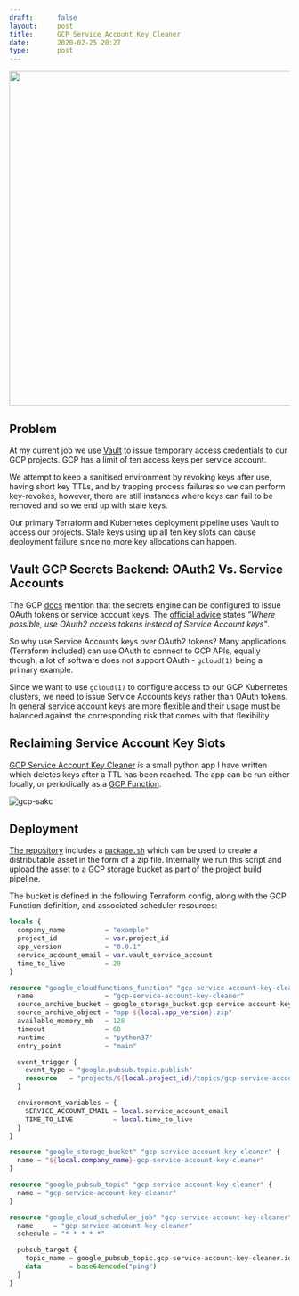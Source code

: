 ```yaml
---
draft:      false
layout:     post
title:      GCP Service Account Key Cleaner
date:       2020-02-25 20:27
type:       post
---
```


<p align="center">
<img src="https://raw.githubusercontent.com/roobert/roobert.github.io/master/images/gcp-heart-vault.png" width="600px" style="width: length ! important;">
</p>

## Problem

At my current job we use [Vault](https://www.vaultproject.io/) to issue temporary access credentials to our GCP projects. GCP has a limit of ten access keys per service account.

We attempt to keep a sanitised environment by revoking keys after use, having short key TTLs, and by trapping process failures so we can perform key-revokes, however, there are still instances where keys can fail to be removed and so we end up with stale keys.

Our primary Terraform and Kubernetes deployment pipeline uses Vault to access our projects. Stale keys using up all ten key slots can cause deployment failure since no more key allocations can happen.

## Vault GCP Secrets Backend: OAuth2 Vs. Service Accounts

The GCP [docs](https://www.vaultproject.io/docs/secrets/gcp/index.html#things-to-note) mention that the secrets engine can be configured to issue OAuth tokens or service account keys. The [official advice](https://www.vaultproject.io/docs/secrets/gcp/index.html#service-account-keys-quota-limits) states _"Where possible, use OAuth2 access tokens instead of Service Account keys"_.

So why use Service Accounts keys over OAuth2 tokens? Many applications (Terraform included) can use OAuth to connect to GCP APIs, equally though, a lot of software does not support OAuth - `gcloud(1)` being a primary example.

Since we want to use `gcloud(1)` to configure access to our GCP Kubernetes clusters, we need to issue Service Accounts keys rather than OAuth tokens. In general service account keys are more flexible and their usage must be balanced against the corresponding risk that comes with that flexibility

## Reclaiming Service Account Key Slots

[GCP Service Account Key Cleaner](https://github.com/roobert/gcp-service-account-key-cleaner) is a small python app I have written which deletes keys after a TTL has been reached. The app can be run either locally, or periodically as a [GCP Function](https://cloud.google.com/functions).

![gcp-sakc](https://raw.githubusercontent.com/roobert/roobert.github.io/master/images/sakc.png)

## Deployment

[The repository](https://github.com/roobert/gcp-service-account-key-cleaner) includes a [`package.sh`](https://github.com/roobert/gcp-service-account-key-cleaner/blob/master/package.sh) which can be used to create a distributable asset in the form of a zip file. Internally we run this script and upload the asset to a GCP storage bucket as part of the project build pipeline.

The bucket is defined in the following Terraform config, along with the GCP Function definition, and associated scheduler resources:
```terraform
locals {
  company_name          = "example"
  project_id            = var.project_id
  app_version           = "0.0.1"
  service_account_email = var.vault_service_account
  time_to_live          = 20
}

resource "google_cloudfunctions_function" "gcp-service-account-key-cleaner" {
  name                  = "gcp-service-account-key-cleaner"
  source_archive_bucket = google_storage_bucket.gcp-service-account-key-cleaner.name
  source_archive_object = "app-${local.app_version}.zip"
  available_memory_mb   = 128
  timeout               = 60
  runtime               = "python37"
  entry_point           = "main"

  event_trigger {
    event_type = "google.pubsub.topic.publish"
    resource   = "projects/${local.project_id}/topics/gcp-service-account-key-cleaner"
  }

  environment_variables = {
    SERVICE_ACCOUNT_EMAIL = local.service_account_email
    TIME_TO_LIVE          = local.time_to_live
  }
}

resource "google_storage_bucket" "gcp-service-account-key-cleaner" {
  name = "${local.company_name}-gcp-service-account-key-cleaner"
}

resource "google_pubsub_topic" "gcp-service-account-key-cleaner" {
  name = "gcp-service-account-key-cleaner"
}

resource "google_cloud_scheduler_job" "gcp-service-account-key-cleaner" {
  name     = "gcp-service-account-key-cleaner"
  schedule = "* * * * *"

  pubsub_target {
    topic_name = google_pubsub_topic.gcp-service-account-key-cleaner.id
    data       = base64encode("ping")
  }
}
```
